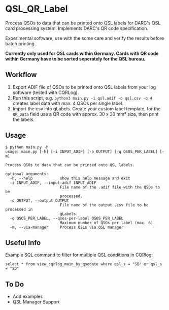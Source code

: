 # QSL_QR_Label

Process QSOs to data that can be printed onto QSL labels for DARC's QSL card processing system. Implements DARC's QR code specification.

Experimental software, use with the some care and verify the results before batch printing.

**Currently only used for QSL cards within Germany. Cards with QR code within Germany have to be sorted seperately for the QSL bureau.**


## Workflow

1. Export ADIF file of QSOs to be printed onto QSL labels from your log software (tested with CQRLog).
1. Run this script, e.g. `python3 main.py -i qsl.adif -o qsl.csv -q 4` creates label data with max. 4 QSOs per single label.
1. Import the csv into gLabels. Create your custom label template, for the `QR_Data` field use a QR code with approx. 30 x 30 mm² size, then print the labels.


## Usage

```
$ python main.py -h
usage: main.py [-h] [-i INPUT_ADIF] [-o OUTPUT] [-q QSOS_PER_LABEL] [-m]

Process QSOs to data that can be printed onto QSL labels.

optional arguments:
  -h, --help            show this help message and exit
  -i INPUT_ADIF, --input-adif INPUT_ADIF
                        File name of the .adif file with the QSOs to be
                        processed.
  -o OUTPUT, --output OUTPUT
                        File name of the output .csv file to be processed in
                        gLabels.
  -q QSOS_PER_LABEL, --qsos-per-label QSOS_PER_LABEL
                        Maximum number of QSOs per label (max. 6).
  -m, --via-manager     Process QSLs via QSL manager
```

## Useful Info
Example SQL command to filter for multiple QSL conditions in CQRlog:
```
select * from view_cqrlog_main_by_qsodate where qsl_s = "SB" or qsl_s = "SD"
```

## To Do

- Add examples
- QSL Manager Support
